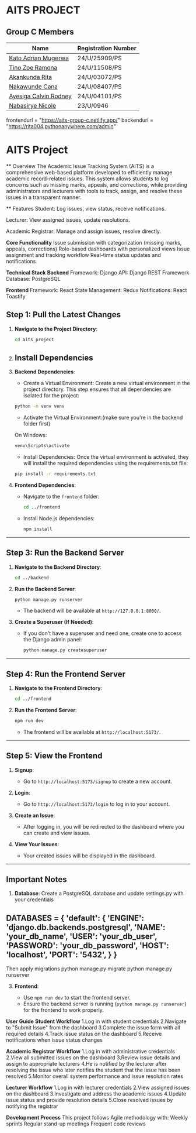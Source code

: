 # AITS PROJECT

## Group C Members

| Name                  | Registration Number |
|-----------------------|---------------------|
| [Kato Adrian Mugerwa](https://github.com/Wolfhaize)   | 24/U/25909/PS       |
| [Tino Zoe Ramona](https://github.com/Zoe691)       | 24/U/11508/PS       |
| [Akankunda Rita](https://github.com/RitaAkankunda)        | 24/U/03072/PS       |
| [Nakawunde Cana](https://github.com/khana-kaye)        | 24/U/08407/PS       |
| [Ayesiga Calvin Rodney](https://github.com/creeper-byte) | 24/U/04101/PS       |
| [Nabasirye Nicole](https://github.com/NicoleMariah186)      | 23/U/0946       |

frontendurl = "https://aits-group-c.netlify.app/"
backendurl = "https://rita004.pythonanywhere.com/admin"


 # AITS Project
** Overview
The Academic Issue Tracking System (AITS) is a comprehensive web-based platform developed to efficiently manage academic record-related issues.
This system allows students to log concerns such as missing marks, appeals, and corrections, while providing administrators and lecturers with tools to track, assign, and resolve these issues in a transparent manner.

** Features
Student: Log issues, view status, receive notifications.

Lecturer: View assigned issues, update resolutions.

Academic Registrar: Manage and assign issues, resolve directly.

**Core Functionality**
Issue submission with categorization (missing marks, appeals, corrections)
Role-based dashboards with personalized views
Issue assignment and tracking workflow
Real-time status updates and notifications

**Technical Stack**
**Backend**
Framework: Django
API: Django REST Framework
Database: PostgreSQL

**Frontend**
Framework: React
State Management: Redux
Notifications: React Toastify

## Step 1: Pull the Latest Changes

1. **Navigate to the Project Directory**:

   ```bash
   cd aits_project
   ```

2. ## Install Dependencies

1. **Backend Dependencies**:
   - Create a Virtual Environment: Create a new virtual environment in the project directory. This step ensures that all dependencies are isolated for the project:

   ```bash
   python -m venv venv
   ```

   - Activate the Virtual Environment:(make sure you're in the backend folder first) 

   On Windows:

   ```bash
   venv\Scripts\activate
   ```

   - Install Dependencies: Once the virtual environment is activated, they will install the required dependencies using the requirements.txt file:

   ```bash
   pip install -r requirements.txt
   ```
   
3. **Frontend Dependencies**:
   - Navigate to the `frontend` folder:
     ```bash
     cd ../frontend
     ```
   - Install Node.js dependencies:
     ```bash
     npm install
     ```


---

## Step 3: Run the Backend Server

1. **Navigate to the Backend Directory**:

   ```bash
   cd ../backend
   ```

2. **Run the Backend Server**:

   ```bash
   python manage.py runserver
   ```

   - The backend will be available at `http://127.0.0.1:8000/`.

3. **Create a Superuser (If Needed)**:
   - If you don't have a superuser and need one, create one to access the Django admin panel:
     ```bash
     python manage.py createsuperuser
     ```

---

## Step 4: Run the Frontend Server

1. **Navigate to the Frontend Directory**:

   ```bash
   cd ../frontend
   ```

2. **Run the Frontend Server**:
   ```bash
   npm run dev
   ```
   - The frontend will be available at `http://localhost:5173/`.

---

## Step 5: View the Frontend

1. **Signup**:

   - Go to `http://localhost:5173/signup` to create a new account.

2. **Login**:

   - Go to `http://localhost:5173/login` to log in to your account.

3. **Create an Issue**:

   - After logging in, you will be redirected to the dashboard where you can create and view issues.

4. **View Your Issues**:
   - Your created issues will be displayed in the dashboard.

---

## Important Notes

1. **Database**:
Create a PostgreSQL database and update settings.py with your credentials

DATABASES = {
    'default': {
        'ENGINE': 'django.db.backends.postgresql',
        'NAME': 'your_db_name',
        'USER': 'your_db_user',
        'PASSWORD': 'your_db_password',
        'HOST': 'localhost',
        'PORT': '5432',
    }
}
   -
Then apply migrations
python manage.py migrate
python manage.py runserver



3. **Frontend**:

   - Use `npm run dev` to start the frontend server.
   - Ensure the backend server is running (`python manage.py runserver`) for the frontend to work properly.

 **User Guide**
**Student Workflow**
1.Log in with student credentials
2.Navigate to "Submit Issue" from the dashboard
3.Complete the issue form with all required details
4.Track issue status on the dashboard
5.Receive notifications when issue status changes

**Academic Registrar Workflow**
1.Log in with administrative credentials
2.View all submitted issues on the dashboard
3.Review issue details and assign to appropriate lecturers
4.He is notified by the lecturer after resolving the issue who later notifies the student that the issue has been resolved
5.Monitor overall system performance and issue resolution rates

**Lecturer Workflow**
1.Log in with lecturer credentials
2.View assigned issues on the dashboard
3.Investigate and address the academic issues
4.Update issue status and provide resolution details
5.Close resolved issues by notifying the registrar

**Development Process**
This project follows Agile methodology with:
Weekly sprints
Regular stand-up meetings
Frequent code reviews

